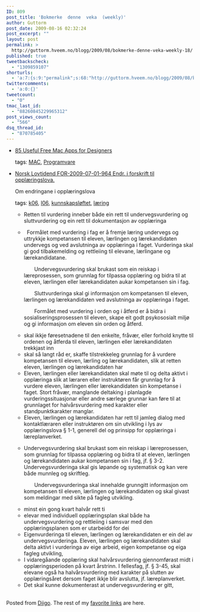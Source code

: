 ```yaml
---
ID: 809
post_title: 'Bokmerke  denne  veka  (weekly)'
author: Guttorm
post_date: 2009-08-16 02:32:24
post_excerpt: ""
layout: post
permalink: >
  http://guttorm.hveem.no/blogg/2009/08/bokmerke-denne-veka-weekly-18/
published: true
tweetbackscheck:
  - "1309859107"
shorturls:
  - 'a:7:{s:9:"permalink";s:68:"http://guttorm.hveem.no/blogg/2009/08/bokmerke-denne-veka-weekly-18/";s:7:"tinyurl";s:25:"http://tinyurl.com/oc62ad";s:4:"isgd";s:18:"http://is.gd/2j9Gt";s:5:"bitly";s:19:"http://bit.ly/zwLoO";s:5:"snipr";s:22:"http://snipr.com/pz9ch";s:5:"snurl";s:22:"http://snurl.com/pz9ch";s:7:"snipurl";s:24:"http://snipurl.com/pz9ch";}'
twittercomments:
  - 'a:0:{}'
tweetcount:
  - "0"
tmac_last_id:
  - "88260845229965312"
post_views_count:
  - "566"
dsq_thread_id:
  - "870785405"
---
```

<ul class='diigo-linkroll'><li><p class='diigo-link'><a rel='nofollow' href='http://usingmac.com/2009/7/29/85-useful-free-mac-apps-for-designers'>85 Useful Free Mac Apps for Designers</a></p><p class='diigo-tags'><a style='color:#000 !important;text-decoration:none !important;' href='http://www.diigo.com/cloud/guttorm1979'>tags</a>: <a href='http://www.diigo.com/user/guttorm1979/MAC'>MAC</a>, <a href='http://www.diigo.com/user/guttorm1979/Programvare'>Programvare</a></p></li><li><p class='diigo-link'><a rel='nofollow' href='http://www.lovdata.no/ltavd1/filer/sf-20090701-0964.html'>Norsk Lovtidend FOR-2009-07-01-964 Endr. i forskrift til opplæringslova.</a></p><p class='diigo-description'>Om endringane i opplæringslova</p><p class='diigo-tags'><a style='color:#000 !important;text-decoration:none !important;' href='http://www.diigo.com/cloud/guttorm1979'>tags</a>: <a href='http://www.diigo.com/user/guttorm1979/k06'>k06</a>, <a href='http://www.diigo.com/user/guttorm1979/l06'>l06</a>, <a href='http://www.diigo.com/user/guttorm1979/kunnskapsløftet'>kunnskapsløftet</a>, <a href='http://www.diigo.com/user/guttorm1979/læring'>læring</a></p><ul class='diigo-highlights'><li><div class="content">Retten til vurdering inneber både ein rett til undervegsvurdering og sluttvurdering og ein rett til
dokumentasjon av opplæringa</div></li><li><div class="content"><p>  Formålet med vurdering i fag er å fremje læring undervegs og uttrykkje kompetansen til eleven, lærlingen og
lærekandidaten undervegs og ved avslutninga av opplæringa i faget.  Vurderinga skal gi god tilbakemelding og rettleiing til elevane, lærlingane og
lærekandidatane.
</p>
<p>        Undervegsvurdering skal brukast som ein reiskap i læreprosessen, som grunnlag for tilpassa opplæring og bidra til at
eleven, lærlingen eller lærekandidaten aukar kompetansen sin i fag.
</p>
<p>        Sluttvurderinga skal gi informasjon om kompetansen til eleven, lærlingen og lærekandidaten ved avslutninga av
opplæringa i faget.
</p>
<p>        Formålet med vurdering i orden og i åtferd er å bidra i sosialiseringsprosessen til eleven, skape eit godt
psykososialt miljø og gi informasjon om eleven sin orden og åtferd.</p></div></li><li><div class="content">skal ikkje føresetnadene til den enkelte, fråvær, eller forhold knytte til ordenen og åtferda til
eleven, lærlingen eller lærekandidaten trekkjast inn</div></li><li><div class="content">skal så langt råd er, skaffe tilstrekkeleg grunnlag for å vurdere kompetansen til eleven,
lærling og lærekandidaten, slik at retten eleven, lærlingen og lærekandidaten har</div></li><li><div class="content">Eleven, lærlingen eller lærekandidaten skal møte til og delta aktivt i opplæringa slik at læraren eller
instruktøren får grunnlag for å vurdere eleven, lærlingen eller lærekandidaten sin kompetanse i faget.  Stort fråvær, manglande deltaking i planlagde
vurderingssituasjonar eller andre særlege grunnar kan føre til at grunnlaget for halvårsvurdering med karakter eller standpunktkarakter manglar.</div></li><li><div class="content">Eleven, lærlingen og lærekandidaten har rett til jamleg dialog med kontaktlæraren eller instruktøren om sin utvikling
i lys av opplæringslova § 1-1, generell del og prinsipp for opplæringa i læreplanverket.</div></li><li><div class="content"><p>Undervegsvurdering skal brukast som ein reiskap i læreprosessen, som grunnlag for tilpassa opplæring og bidra til at
eleven, lærlingen og lærekandidaten aukar kompetansen sin i fag, jf. § 3-2.  Undervegsvurderinga skal gis løpande og systematisk og kan vere både munnleg og
skriftleg.
</p>
<p>        Undervegsvurderinga skal innehalde grunngitt informasjon om kompetansen til eleven, lærlingen og lærekandidaten og
skal givast som meldingar med sikte på fagleg utvikling.</p></div></li><li><div class="content">minst ein gong kvart halvår rett ti</div></li><li><div class="content">elevar med individuell opplæringsplan skal både ha undervegsvurdering og rettleiing i samsvar med
den opplæringsplanen som er utarbeidd for dei</div></li><li><div class="content">Eigenvurderinga til eleven, lærlingen og lærekandidaten er ein del av undervegsvurderinga.  Eleven, lærlingen og
lærekandidaten skal delta aktivt i vurderinga av eige arbeid, eigen kompetanse og eiga fagleg utvikling,</div></li><li><div class="content">I vidaregåande opplæring skal halvårsvurdering gjennomførast midt i opplæringsperioden på kvart årstrinn.  I
fellesfag, jf. § 3-45, skal elevane også ha halvårsvurdering med karakter på slutten av opplæringsåret dersom faget ikkje blir avslutta, jf. læreplanverket.</div></li><li><div class="content">Det skal kunne dokumenterast at undervegsvurdering er gitt,</div></li></ul></li></ul><br />Posted from <a href='http://www.diigo.com'>Diigo</a>. The rest of my <a href='http://www.diigo.com/user/guttorm1979'>favorite links</a> are here.